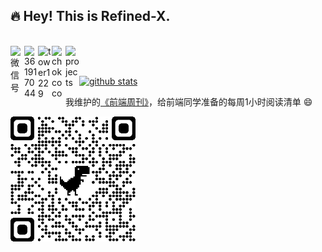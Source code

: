 ## :fire: Hey! This is Refined-X. 

<br />

<a target="_blank" href="https://raw.githubusercontent.com/tower1229/tower1229/main/weixin.jpg">
  <img align="left" title="微信号" width="22px" src="https://cdn.jsdelivr.net/npm/simple-icons@3.1.0/icons/wechat.svg" />
</a>
<a href="#361917044">
  <img align="left" title="QQ群" alt="361917044" width="22px" src="https://cdn.jsdelivr.net/npm/simple-icons@3.1.0/icons/tencentqq.svg" />
</a>
<a target="_blank" href="https://github.com/tower1229">
  <img align="left" title="Github" alt="tower1229" width="22px" src="https://cdn.jsdelivr.net/npm/simple-icons@3.1.0/icons/github.svg" />
</a>
<a target="_blank" href="https://refined-x.com/">
  <img align="left" title="博客" alt="chokcoco" width="22px" src="https://cdn.jsdelivr.net/npm/simple-icons@3.1.0/icons/bloglovin.svg" />
</a>
<a target="_blank" href="https://refined-x.com/projects/">
  <img align="left" title="项目" alt="projects" width="22px" src="https://cdn.jsdelivr.net/npm/simple-icons@3.1.0/icons/codepen.svg" />
</a>

<br />
<br />

[![github stats](https://github-readme-stats.vercel.app/api?username=tower1229&hide=contribs,prs&count_private=true&show_icons=true&&bg_color=30,6aa4f2,cb1597&title_color=fff&text_color=fff&icon_color=fc0)](https://github.com/anuraghazra/github-readme-stats)

我维护的[《前端周刊》](https://frontend-weekly.com/)，给前端同学准备的每周1小时阅读清单 😄

<a target="_blank" href="https://frontend-weekly.com/" title="前端周刊">
  <img width=200 src="https://raw.githubusercontent.com/tower1229/tower1229/main/qrcode_frontend-weekly.com.png" alt="前端周刊">
</a>

<!--
**tower1229/tower1229** is a ✨ _special_ ✨ repository because its `README.md` (this file) appears on your GitHub profile.

Here are some ideas to get you started:

- 🔭 I’m currently working on ...
- 🌱 I’m currently learning ...
- 👯 I’m looking to collaborate on ...
- 🤔 I’m looking for help with ...
- 💬 Ask me about ...
- 📫 How to reach me: ...
- 😄 Pronouns: ...
- ⚡ Fun fact: ...
-->
